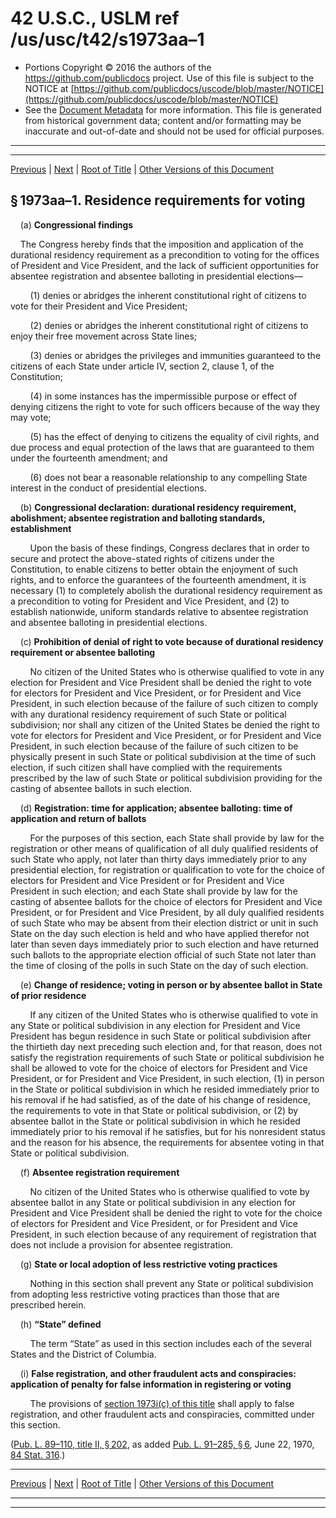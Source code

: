 ---
---

# 42 U.S.C., USLM ref /us/usc/t42/s1973aa–1

* Portions Copyright © 2016 the authors of the https://github.com/publicdocs project.
  Use of this file is subject to the NOTICE at [https://github.com/publicdocs/uscode/blob/master/NOTICE](https://github.com/publicdocs/uscode/blob/master/NOTICE)
* See the [Document Metadata](././../../../../..//README.md) for more information.
  This file is generated from historical government data; content and/or formatting may be inaccurate and out-of-date and should not be used for official purposes.

----------
----------

[Previous](./../../../../..//us/usc/t42/ch20/schI–B/m__us_usc_t42_s1973aa.md) | [Next](./../../../../..//us/usc/t42/ch20/schI–B/m__us_usc_t42_s1973aa–1a.md) | [Root of Title](./../../../../../) | [Other Versions of this Document](https://publicdocs.github.io/go/links?ns=uslm&ref=%2Fus%2Fusc%2Ft42%2Fs1973aa%E2%80%931)

## § 1973aa–1. Residence requirements for voting

    (a) __Congressional findings__ 

    The Congress hereby finds that the imposition and application of the durational residency requirement as a precondition to voting for the offices of President and Vice President, and the lack of sufficient opportunities for absentee registration and absentee balloting in presidential elections—

        (1) denies or abridges the inherent constitutional right of citizens to vote for their President and Vice President;

        (2) denies or abridges the inherent constitutional right of citizens to enjoy their free movement across State lines;

        (3) denies or abridges the privileges and immunities guaranteed to the citizens of each State under article IV, section 2, clause 1, of the Constitution;

        (4) in some instances has the impermissible purpose or effect of denying citizens the right to vote for such officers because of the way they may vote;

        (5) has the effect of denying to citizens the equality of civil rights, and due process and equal protection of the laws that are guaranteed to them under the fourteenth amendment; and

        (6) does not bear a reasonable relationship to any compelling State interest in the conduct of presidential elections.

    (b) __Congressional declaration: durational residency requirement, abolishment; absentee registration and balloting standards, establishment__ 

        Upon the basis of these findings, Congress declares that in order to secure and protect the above-stated rights of citizens under the Constitution, to enable citizens to better obtain the enjoyment of such rights, and to enforce the guarantees of the fourteenth amendment, it is necessary (1) to completely abolish the durational residency requirement as a precondition to voting for President and Vice President, and (2) to establish nationwide, uniform standards relative to absentee registration and absentee balloting in presidential elections.

    (c) __Prohibition of denial of right to vote because of durational residency requirement or absentee balloting__ 

        No citizen of the United States who is otherwise qualified to vote in any election for President and Vice President shall be denied the right to vote for electors for President and Vice President, or for President and Vice President, in such election because of the failure of such citizen to comply with any durational residency requirement of such State or political subdivision; nor shall any citizen of the United States be denied the right to vote for electors for President and Vice President, or for President and Vice President, in such election because of the failure of such citizen to be physically present in such State or political subdivision at the time of such election, if such citizen shall have complied with the requirements prescribed by the law of such State or political subdivision providing for the casting of absentee ballots in such election.

    (d) __Registration: time for application; absentee balloting: time of application and return of ballots__ 

        For the purposes of this section, each State shall provide by law for the registration or other means of qualification of all duly qualified residents of such State who apply, not later than thirty days immediately prior to any presidential election, for registration or qualification to vote for the choice of electors for President and Vice President or for President and Vice President in such election; and each State shall provide by law for the casting of absentee ballots for the choice of electors for President and Vice President, or for President and Vice President, by all duly qualified residents of such State who may be absent from their election district or unit in such State on the day such election is held and who have applied therefor not later than seven days immediately prior to such election and have returned such ballots to the appropriate election official of such State not later than the time of closing of the polls in such State on the day of such election.

    (e) __Change of residence; voting in person or by absentee ballot in State of prior residence__ 

        If any citizen of the United States who is otherwise qualified to vote in any State or political subdivision in any election for President and Vice President has begun residence in such State or political subdivision after the thirtieth day next preceding such election and, for that reason, does not satisfy the registration requirements of such State or political subdivision he shall be allowed to vote for the choice of electors for President and Vice President, or for President and Vice President, in such election, (1) in person in the State or political subdivision in which he resided immediately prior to his removal if he had satisfied, as of the date of his change of residence, the requirements to vote in that State or political subdivision, or (2) by absentee ballot in the State or political subdivision in which he resided immediately prior to his removal if he satisfies, but for his nonresident status and the reason for his absence, the requirements for absentee voting in that State or political subdivision.

    (f) __Absentee registration requirement__ 

        No citizen of the United States who is otherwise qualified to vote by absentee ballot in any State or political subdivision in any election for President and Vice President shall be denied the right to vote for the choice of electors for President and Vice President, or for President and Vice President, in such election because of any requirement of registration that does not include a provision for absentee registration.

    (g) __State or local adoption of less restrictive voting practices__ 

        Nothing in this section shall prevent any State or political subdivision from adopting less restrictive voting practices than those that are prescribed herein.

    (h) __“State” defined__ 

        The term “State” as used in this section includes each of the several States and the District of Columbia.

    (i) __False registration, and other fraudulent acts and conspiracies: application of penalty for false information in registering or voting__ 

        The provisions of [section 1973i(c) of this title][/us/usc/t42/s1973i/c] shall apply to false registration, and other fraudulent acts and conspiracies, committed under this section.

([Pub. L. 89–110, title II, § 202][/us/pl/89/110/s202], as added [Pub. L. 91–285, § 6][/us/pl/91/285/s6], June 22, 1970, [84 Stat. 316][/us/stat/84/316].)

----------

[Previous](./../../../../..//us/usc/t42/ch20/schI–B/m__us_usc_t42_s1973aa.md) | [Next](./../../../../..//us/usc/t42/ch20/schI–B/m__us_usc_t42_s1973aa–1a.md) | [Root of Title](./../../../../../) | [Other Versions of this Document](https://publicdocs.github.io/go/links?ns=uslm&ref=%2Fus%2Fusc%2Ft42%2Fs1973aa%E2%80%931)

----------
----------

[/us/usc/t42/s1973i/c]: https://publicdocs.github.io/go/links?ns=uslm&ref=%2Fus%2Fusc%2Ft42%2Fs1973i%2Fc
[/us/pl/89/110/s202]: https://publicdocs.github.io/go/links?ns=uslm&ref=%2Fus%2Fpl%2F89%2F110%2Fs202
[/us/pl/91/285/s6]: https://publicdocs.github.io/go/links?ns=uslm&ref=%2Fus%2Fpl%2F91%2F285%2Fs6
[/us/stat/84/316]: https://publicdocs.github.io/go/links?ns=uslm&ref=%2Fus%2Fstat%2F84%2F316


